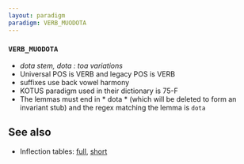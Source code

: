 ```yaml
---
layout: paradigm
paradigm: VERB_MUODOTA
---
```

### ` VERB_MUODOTA `

* _dota stem, dota : toa variations_
* Universal POS is VERB and legacy POS is VERB
* suffixes use back vowel harmony
* KOTUS paradigm used in their dictionary is 75-F
* The lemmas must end in * dota * (which will be deleted to form an invariant stub) and the regex matching the lemma is ` dota `

## See also

* Inflection tables: [full](gen/M/muodota.html), [short](gen/M/muodota_wikt.html)


